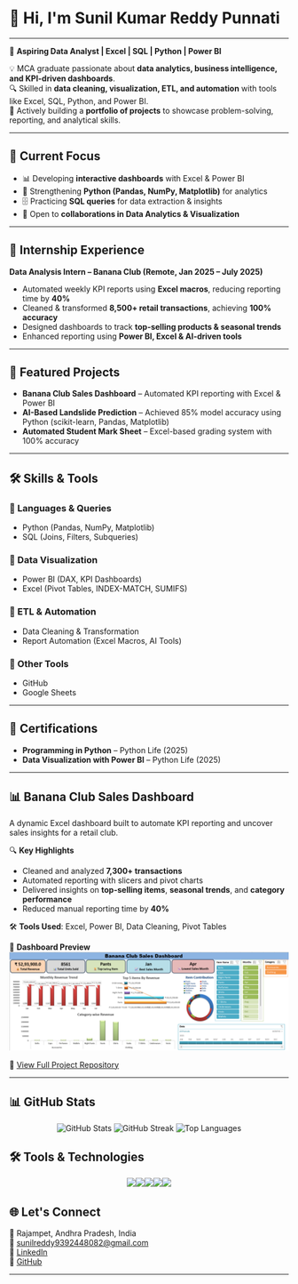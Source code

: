 # 👋 Hi, I'm Sunil Kumar Reddy Punnati  

---

🎯 **Aspiring Data Analyst | Excel | SQL | Python | Power BI**  

💡 MCA graduate passionate about **data analytics, business intelligence, and KPI-driven dashboards**.  
🔍 Skilled in **data cleaning, visualization, ETL, and automation** with tools like Excel, SQL, Python, and Power BI.  
🚀 Actively building a **portfolio of projects** to showcase problem-solving, reporting, and analytical skills.  

---

## 🚀 Current Focus
- 📊 Developing **interactive dashboards** with Excel & Power BI  
- 🐍 Strengthening **Python (Pandas, NumPy, Matplotlib)** for analytics  
- 🗄️ Practicing **SQL queries** for data extraction & insights  
- 🤝 Open to **collaborations in Data Analytics & Visualization**  

---

## 💼 Internship Experience
**Data Analysis Intern – Banana Club (Remote, Jan 2025 – July 2025)**  
- Automated weekly KPI reports using **Excel macros**, reducing reporting time by **40%**  
- Cleaned & transformed **8,500+ retail transactions**, achieving **100% accuracy**  
- Designed dashboards to track **top-selling products & seasonal trends**  
- Enhanced reporting using **Power BI, Excel & AI-driven tools**  

---

## 📂 Featured Projects
- **Banana Club Sales Dashboard** – Automated KPI reporting with Excel & Power BI  
- **AI-Based Landslide Prediction** – Achieved 85% model accuracy using Python (scikit-learn, Pandas, Matplotlib)  
- **Automated Student Mark Sheet** – Excel-based grading system with 100% accuracy  

---

## 🛠️ Skills & Tools  

### 🔹 Languages & Queries  
- Python (Pandas, NumPy, Matplotlib)  
- SQL (Joins, Filters, Subqueries)  

### 🔹 Data Visualization  
- Power BI (DAX, KPI Dashboards)  
- Excel (Pivot Tables, INDEX-MATCH, SUMIFS)  

### 🔹 ETL & Automation  
- Data Cleaning & Transformation  
- Report Automation (Excel Macros, AI Tools)  

### 🔹 Other Tools  
- GitHub  
- Google Sheets  

---

## 📜 Certifications
- **Programming in Python** – Python Life (2025)  
- **Data Visualization with Power BI** – Python Life (2025)  

---

## 📊 Banana Club Sales Dashboard

A dynamic Excel dashboard built to automate KPI reporting and uncover sales insights for a retail club.

🔍 **Key Highlights**  
- Cleaned and analyzed **7,300+ transactions**  
- Automated reporting with slicers and pivot charts  
- Delivered insights on **top-selling items**, **seasonal trends**, and **category performance**  
- Reduced manual reporting time by **40%**

🛠️ **Tools Used**: Excel, Power BI, Data Cleaning, Pivot Tables

📸 **Dashboard Preview**  
![Dashboard Preview](https://github.com/sunilkumarreddypunnati/Banana-Club-Sales-Dashboard/blob/main/dashboard.png)

🔗 [View Full Project Repository](https://github.com/sunilkumarreddypunnati/Banana-Club-Sales-Dashboard)

---

## 📊 GitHub Stats
<div align="center">
<img src="https://github-readme-stats.vercel.app/api?username=sunilkumarreddypunnati&show_icons=true&include_all_commits=true&count_private=true&hide_title=true&theme=default" alt="GitHub Stats" height="165"/>
<img src="https://github-readme-streak-stats.herokuapp.com/?user=sunilkumarreddypunnati&theme=default" alt="GitHub Streak" height="165"/>
<img src="https://github-readme-stats.vercel.app/api/top-langs/?username=sunilkumarreddypunnati&layout=compact&theme=default&hide=html,css" alt="Top Languages" height="165"/>
</div>

## 🛠️ Tools & Technologies
<div align="center">
<img src="https://img.shields.io/badge/Python-3776AB?style=for-the-badge&logo=python&logoColor=white"/><img src="https://img.shields.io/badge/SQL-025E8C?style=for-the-badge&logo=postgresql&logoColor=white"/><img src="https://img.shields.io/badge/Excel-217346?style=for-the-badge&logo=microsoft-excel&logoColor=white"/><img src="https://img.shields.io/badge/Power%20BI-F2C811?style=for-the-badge&logo=powerbi&logoColor=black"/><img src="https://img.shields.io/badge/GitHub-181717?style=for-the-badge&logo=github&logoColor=white"/>
</div>



## 🌐 Let's Connect
📍 Rajampet, Andhra Pradesh, India  
📧 [sunilreddy9392448082@gmail.com](mailto:sunilreddy9392448082@gmail.com)  
🔗 [LinkedIn](https://www.linkedin.com/in/sunil-kumar-reddy-punnati-a0a279308/)  
🔗 [GitHub](https://github.com/sunilkumarreddypunnati)  

---

<!--
**sunilkumarreddypunnati/sunilkumarreddypunnati** is a ✨ _special_ ✨ repository because its `README.md` (this file) appears on your GitHub profile.

Here are some ideas to get you started:

- 🔭 I’m currently working on ...
- 🌱 I’m currently learning ...
- 👯 I’m looking to collaborate on ...
- 🤔 I’m looking for help with ...
- 💬 Ask me about ...
- 📫 How to reach me: ...
- 😄 Pronouns: ...
- ⚡ Fun fact: ...
-->

